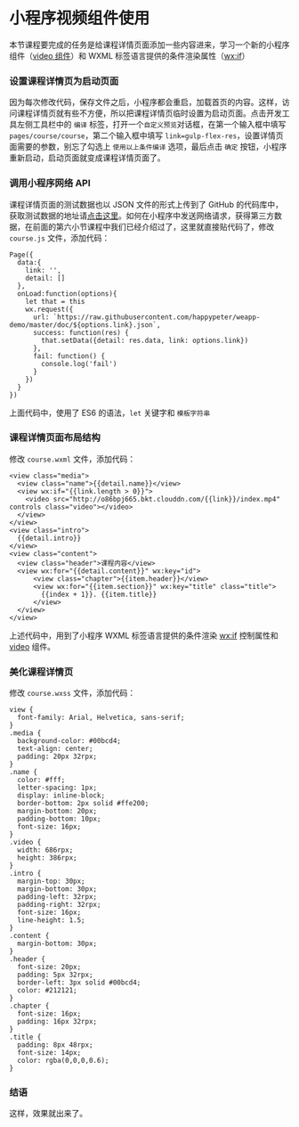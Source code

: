 # 小程序视频组件使用

本节课程要完成的任务是给课程详情页面添加一些内容进来，学习一个新的小程序组件（[video 组件](https://mp.weixin.qq.com/debug/wxadoc/dev/component/video.html)）和 WXML 标签语言提供的条件渲染属性（[wx:if](https://mp.weixin.qq.com/debug/wxadoc/dev/framework/view/wxml/conditional.html)）

### 设置课程详情页为启动页面

因为每次修改代码，保存文件之后，小程序都会重启，加载首页的内容。这样，访问课程详情页就有些不方便，所以把课程详情页临时设置为启动页面。点击开发工具左侧工具栏中的 `编译` 标签，打开一个`自定义预览`对话框，在第一个输入框中填写 `pages/course/course`，第二个输入框中填写 `link=gulp-flex-res`，设置详情页面需要的参数，别忘了勾选上 `使用以上条件编译` 选项，最后点击 `确定` 按钮，小程序重新启动，启动页面就变成课程详情页面了。

### 调用小程序网络 API

课程详情页面的测试数据也以 JSON 文件的形式上传到了 GitHub 的代码库中，获取测试数据的地址请[点击这里](https://raw.githubusercontent.com/happypeter/weapp-demo/master/doc/gulp-flex-res.json)。如何在小程序中发送网络请求，获得第三方数据，在前面的第六小节课程中我们已经介绍过了，这里就直接贴代码了，修改 `course.js` 文件，添加代码：

```
Page({
  data:{
    link: '',
    detail: []
  },
  onLoad:function(options){
    let that = this
    wx.request({
      url: `https://raw.githubusercontent.com/happypeter/weapp-demo/master/doc/${options.link}.json`,
      success: function(res) {
        that.setData({detail: res.data, link: options.link})
      },
      fail: function() {
        console.log('fail')
      }
    })
  }
})
```

上面代码中，使用了 ES6 的语法，`let` 关键字和 `模板字符串`

### 课程详情页面布局结构

修改 `course.wxml` 文件，添加代码：

```
<view class="media">
  <view class="name">{{detail.name}}</view>
  <view wx:if="{{link.length > 0}}">
    <video src="http://o86bpj665.bkt.clouddn.com/{{link}}/index.mp4" controls class="video"></video>
  </view>
</view>
<view class="intro">
  {{detail.intro}}
</view>
<view class="content">
  <view class="header">课程内容</view>
  <view wx:for="{{detail.content}}" wx:key="id">
      <view class="chapter">{{item.header}}</view>
      <view wx:for="{{item.section}}" wx:key="title" class="title">
        {{index + 1}}. {{item.title}}
      </view>
  </view>
</view>
```

上述代码中，用到了小程序 WXML 标签语言提供的条件渲染 [wx:if](https://mp.weixin.qq.com/debug/wxadoc/dev/framework/view/wxml/conditional.html) 控制属性和 [video](https://mp.weixin.qq.com/debug/wxadoc/dev/component/video.html) 组件。

### 美化课程详情页

修改 `course.wxss` 文件，添加代码：

```
view {
  font-family: Arial, Helvetica, sans-serif;
}
.media {
  background-color: #00bcd4;
  text-align: center;
  padding: 20px 32rpx;
}
.name {
  color: #fff;
  letter-spacing: 1px;
  display: inline-block;
  border-bottom: 2px solid #ffe200;
  margin-bottom: 20px;
  padding-bottom: 10px;
  font-size: 16px;
}
.video {
  width: 686rpx;
  height: 386rpx;
}
.intro {
  margin-top: 30px;
  margin-bottom: 30px;
  padding-left: 32rpx;
  padding-right: 32rpx;
  font-size: 16px;
  line-height: 1.5;
}
.content {
  margin-bottom: 30px;
}
.header {
  font-size: 20px;
  padding: 5px 32rpx;
  border-left: 3px solid #00bcd4;
  color: #212121;
}
.chapter {
  font-size: 16px;
  padding: 16px 32rpx;
}
.title {
  padding: 8px 48rpx;
  font-size: 14px;
  color: rgba(0,0,0,0.6);
}
```

### 结语

这样，效果就出来了。
